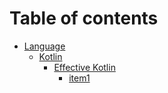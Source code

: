 # Table of contents

* [Language](README.md)
  * [Kotlin](language/kotlin/README.md)
    * [Effective Kotlin](language/kotlin/effective-kotlin/README.md)
      * [item1](language/kotlin/effective-kotlin/item1.md)

